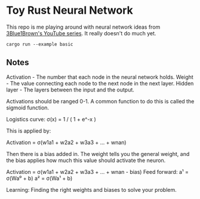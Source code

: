 # Toy Rust Neural Network

This repo is me playing around with neural network ideas from [3Blue1Brown's YouTube series](https://www.youtube.com/watch?v=aircAruvnKk&list=PLZHQObOWTQDNU6R1_67000Dx_ZCJB-3pi). It really doesn't do much yet.

```
cargo run --example basic
```

## Notes

Activation - The number that each node in the neural network holds.
Weight - The value connecting each node to the next node in the next layer.
Hidden layer - The layers between the input and the output.

Activations should be ranged 0-1. A common function to do this is called the sigmoid function.

Logistics curve:
σ(x) = 1 / ( 1 + e^-x )

This is applied by:

Activation = σ(w1a1 + w2a2 + w3a3 + ... + wnan)

Then there is a bias added in. The weight tells you the general weight, and the bias applies how much this value should activate the neuron.

Activation = σ(w1a1 + w2a2 + w3a3 + ... + wnan - bias)
Feed forward:
  a¹ = σ(Wa⁰ + b)
  a² = σ(Wa¹ + b)

Learning: Finding the right weights and biases to solve your problem.
